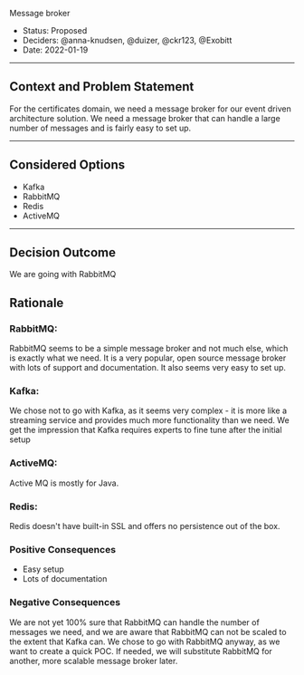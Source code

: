 Message broker

* Status: Proposed
* Deciders: @anna-knudsen, @duizer, @ckr123, @Exobitt
* Date: 2022-01-19

---

## Context and Problem Statement

For the certificates domain, we need a message broker for our event driven architecture solution.
We need a message broker that can handle a large number of messages and is fairly easy to set up.

---

## Considered Options

* Kafka
* RabbitMQ
* Redis
* ActiveMQ

---

## Decision Outcome

We are going with RabbitMQ

## Rationale

### RabbitMQ:
RabbitMQ seems to be a simple message broker and not much else, which is exactly what we need.
It is a very popular, open source message broker with lots of support and documentation.
It also seems very easy to set up.

### Kafka:
We chose not to go with Kafka, as it seems very complex - it is more like a streaming service and provides much more functionality than we need.
We get the impression that Kafka requires experts to fine tune after the initial setup

### ActiveMQ:
Active MQ is mostly for Java.

### Redis:
Redis doesn't have built-in SSL and offers no persistence out of the box.

### Positive Consequences
* Easy setup
* Lots of documentation

### Negative Consequences

We are not yet 100% sure that RabbitMQ can handle the number of messages we need, and we are aware that RabbitMQ can not be scaled to the extent that Kafka can.
We chose to go with RabbitMQ anyway, as we want to create a quick POC. If needed, we will substitute RabbitMQ for another, more scalable message broker later.
